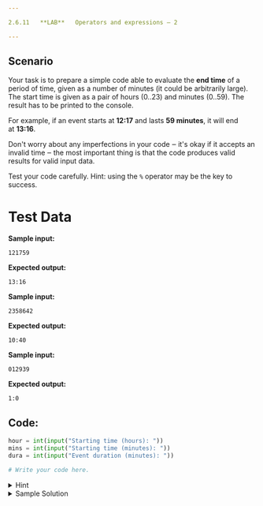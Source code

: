```yaml
---

2.6.11   **LAB**   Operators and expressions – 2

---
```


## Scenario

Your task is to prepare a simple code able to evaluate the **end time** of a period of time, given as a number of minutes (it could be arbitrarily large). The start time is given as a pair of hours (0..23) and minutes (0..59). The result has to be printed to the console.

For example, if an event starts at **12:17** and lasts **59 minutes**, it will end at **13:16**.

Don't worry about any imperfections in your code ‒ it's okay if it accepts an invalid time ‒ the most important thing is that the code produces valid results for valid input data.

Test your code carefully. Hint: using the `%` operator may be the key to success.

  

# Test Data

**Sample input:**

```
121759
```

**Expected output:**

```Output
13:16
```

**Sample input:**

```
2358642
```

**Expected output:**

```Output
10:40
```

**Sample input:**

```
012939
```

**Expected output:**

```Output
1:0
```

## Code:
```python
hour = int(input("Starting time (hours): "))
mins = int(input("Starting time (minutes): "))
dura = int(input("Event duration (minutes): "))

# Write your code here.

```

<details>
  <summary>Hint</summary>

  ```python
  hour = int(input("Starting time (hours): "))
  mins = int(input("Starting time (minutes): "))
  dura = int(input("Event duration (minutes): "))
  # find a total of all minutes
  # find a number of hours hidden in minutes and update the hour
  # correct minutes to fall in the (0..59) range
  # correct hours to fall in the (0..23) range
  print(hour, ":", mins, sep='')
  
  ```
</details>

<details>
  <summary>Sample Solution</summary>

  ```python
  hour = int(input("Starting time (hours): "))
  mins = int(input("Starting time (minutes): "))
  dura = int(input("Event duration (minutes): "))
  mins = mins + dura # find a total of all minutes
  hour = hour + mins // 60 # find a number of hours hidden in minutes and update the hour
  mins = mins % 60 # correct minutes to fall in the (0..59) range
  hour = hour % 24 # correct hours to fall in the (0..23) range
  print(hour, ":", mins, sep='')
  
  ```
</details>